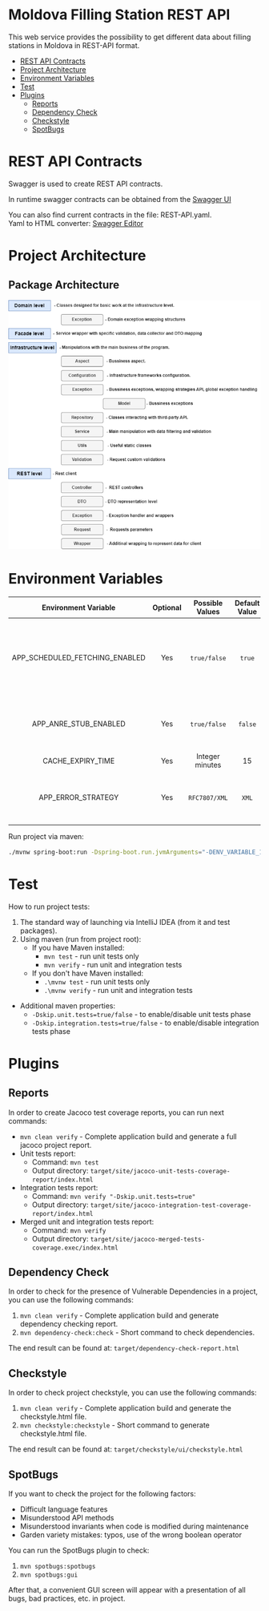 # Moldova Filling Station REST API

This web service provides the possibility to get different data about filling stations in Moldova in REST-API format.

- [REST API Contracts](#rest-api-contracts)
- [Project Architecture](#project-architecture)
- [Environment Variables](#environment-variables)
- [Test](#test)
- [Plugins](#plugins)
    - [Reports](#reports)
    - [Dependency Check](#dependency-check)
    - [Checkstyle](#checkstyle)
    - [SpotBugs](#spotbugs)

# REST API Contracts

Swagger is used to create REST API contracts.

In runtime swagger contracts can be obtained from the [Swagger UI](http://localhost:8080/swagger-ui/index.html)

You can also find current contracts in the file: REST-API.yaml.<br>
Yaml to HTML converter: [Swagger Editor](https://editor.swagger.io/)

# Project Architecture

## Package Architecture

<img src="architecture/Project-Structure.png"  alt="Bot-Java-Project-Structure.png"/>

# Environment Variables

|    **Environment Variable**    | **Optional** | **Possible Values** | **Default Value** | **Description**                                                                                                                      |
|:------------------------------:|:------------:|:-------------------:|:-----------------:|--------------------------------------------------------------------------------------------------------------------------------------|
| APP_SCHEDULED_FETCHING_ENABLED |     Yes      |    `true/false`     |      `true`       | On true value ANRE API will be called at the start of spring application and every `CACHE_EXPIRY_TIME` minutes will be re-requested. |
|     APP_ANRE_STUB_ENABLED      |     Yes      |    `true/false`     |      `false`      | Allows to use a prepared json file with data about filling stations (does not make a request to ANRE)                                |
|       CACHE_EXPIRY_TIME        |     Yes      |   Integer minutes   |        15         | ANRE API cache storage time.                                                                                                         |
|       APP_ERROR_STRATEGY       |     Yes      |    `RFC7807/XML`    |       `XML`       | Allows to change the way errors are represented between XmlGateway and RFC7807.                                                      |

Run project via maven:

```bash
./mvnw spring-boot:run -Dspring-boot.run.jvmArguments="-DENV_VARIABLE_1=[ENV_VALUE1] -DENV_VARIABLE_2=[ENV_VALUE1]"
```

# Test

How to run project tests:

1. The standard way of launching via IntelliJ IDEA (from it and test packages).
2. Using maven (run from project root):
    - If you have Maven installed:
        - `mvn test` - run unit tests only
        - `mvn verify` - run unit and integration tests
    - If you don't have Maven installed:
        - `.\mvnw test` - run unit tests only
        - `.\mvnw verify` - run unit and integration tests

- Additional maven properties:
    - `-Dskip.unit.tests=true/false` - to enable/disable unit tests phase
    - `-Dskip.integration.tests=true/false` - to enable/disable integration tests phase

# Plugins

## Reports

In order to create Jacoco test coverage reports, you can run next commands:

- `mvn clean verify` - Complete application build and generate a full jacoco project report.
- Unit tests report:
    - Command: `mvn test`
    - Output directory: `target/site/jacoco-unit-tests-coverage-report/index.html`
- Integration tests report:
    - Command: `mvn verify "-Dskip.unit.tests=true"`
    - Output directory: `target/site/jacoco-integration-test-coverage-report/index.html`
- Merged unit and integration tests report:
    - Command: `mvn verify`
    - Output directory: `target/site/jacoco-merged-tests-coverage.exec/index.html`

## Dependency Check

In order to check for the presence of Vulnerable Dependencies in a project, you can use the following commands:

1. `mvn clean verify` - Complete application build and generate dependency checking report.
2. `mvn dependency-check:check` - Short command to check dependencies.

The end result can be found at: `target/dependency-check-report.html`

## Checkstyle

In order to check project checkstyle, you can use the following commands:

1. `mvn clean verify` - Complete application build and generate the checkstyle.html file.
2. `mvn checkstyle:checkstyle` - Short command to generate checkstyle.html file.

The end result can be found at: `target/checkstyle/ui/checkstyle.html`

## SpotBugs

If you want to check the project for the following factors:

- Difficult language features
- Misunderstood API methods
- Misunderstood invariants when code is modified during maintenance
- Garden variety mistakes: typos, use of the wrong boolean operator

You can run the SpotBugs plugin to check:
1. `mvn spotbugs:spotbugs`
2. `mvn spotbugs:gui`

After that, a convenient GUI screen will appear with a presentation of all bugs, bad practices, etc. in project.